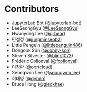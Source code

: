 # Contributors

* JupyterLab Bot ([@jupyterlab-bot](https://crowdin.com/profile/jupyterlab-bot))
* LeeSeongGyu ([@LeeSeongGyu](https://crowdin.com/profile/LeeSeongGyu))
* Hwanyong Lee ([@grbear](https://crowdin.com/profile/grbear))
* 민섭정 ([@jungminseob2](https://crowdin.com/profile/jungminseob2))
* Little Penguin ([@littlepenguin486](https://crowdin.com/profile/littlepenguin486))
* Dongook Son ([@donny-son](https://crowdin.com/profile/donny-son))
* Steven Silvester ([@blink1073](https://crowdin.com/profile/blink1073))
* Frédéric Collonval ([@fcollonval](https://crowdin.com/profile/fcollonval))
* 이창환 ([@oortcloud](https://crowdin.com/profile/oortcloud))
* Seongwon Lee ([@seongwon.lee](https://crowdin.com/profile/seongwon.lee))
* 허대영 ([@dyheo](https://crowdin.com/profile/dyheo))
* Bruce Hong ([@gieokhae](https://crowdin.com/profile/gieokhae))
